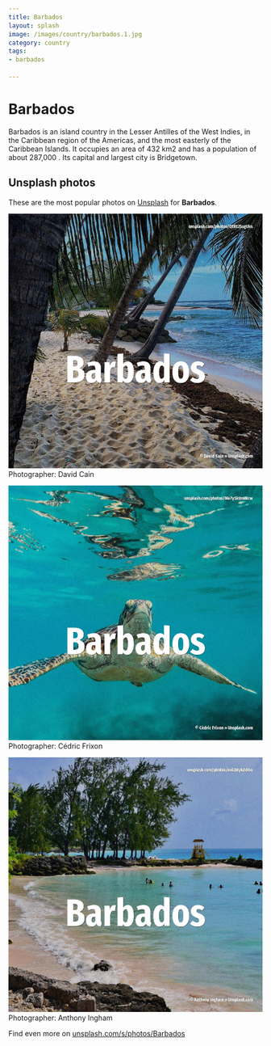 ```yaml
---
title: Barbados
layout: splash
image: /images/country/barbados.1.jpg
category: country
tags:
- barbados

---
```

# Barbados

Barbados is an island country in the Lesser Antilles of the West Indies, in the Caribbean region of 
the Americas, and the most easterly of the Caribbean Islands.
It occupies an area of 432 km2  and has a population of about 287,000 .
Its capital and largest city is Bridgetown.

 
## Unsplash photos
These are the most popular photos on [Unsplash](https://unsplash.com) for **Barbados**.
 
![Barbados](/images/country/barbados.1.jpg)
Photographer:  David Cain
 
![Barbados](/images/country/barbados.2.jpg)
Photographer:  Cédric Frixon
 
![Barbados](/images/country/barbados.3.jpg)
Photographer:  Anthony Ingham
 
Find even more on [unsplash.com/s/photos/Barbados](https://unsplash.com/s/photos/Barbados)
 
